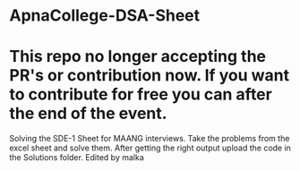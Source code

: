 # ApnaCollege-DSA-Sheet
# This repo no longer accepting the PR's or contribution now. If you want to contribute for free you can after the end of the event.
Solving the SDE-1 Sheet for MAANG interviews.
Take the problems from the excel sheet and solve them. After getting the right output upload the code in the Solutions folder.
Edited by malka

